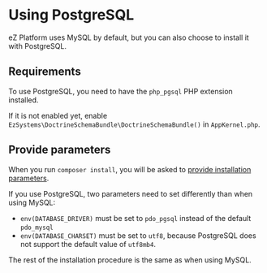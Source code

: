 # Using PostgreSQL

eZ Platform uses MySQL by default, but you can also choose to install it with PostgreSQL.

## Requirements

To use PostgreSQL, you need to have the `php_pgsql` PHP extension installed.

If it is not enabled yet, enable `EzSystems\DoctrineSchemaBundle\DoctrineSchemaBundle()` in `AppKernel.php`.

## Provide parameters

When you run `composer install`, you will be asked to [provide installation parameters](../getting_started/install_ez_platform.md#provide-installation-parameters).

If you use PostgreSQL, two parameters need to set differently than when using MySQL:

- `env(DATABASE_DRIVER)` must be set to `pdo_pgsql` instead of the default `pdo_mysql`
- `env(DATABASE_CHARSET)` must be set to `utf8`, because PostgreSQL does not support the default value of `utf8mb4`.

The rest of the installation procedure is the same as when using MySQL.

